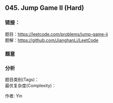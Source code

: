 ## 045. Jump Game II (Hard)

### **链接**：
题目：https://leetcode.com/problems/jump-game-ii  
题解：https://github.com/JianghanLi/LeetCode

### **题意**



### **分析**  
题目类别(Tags)：  
最优复杂度(Complexity)：  



作者: Yin
